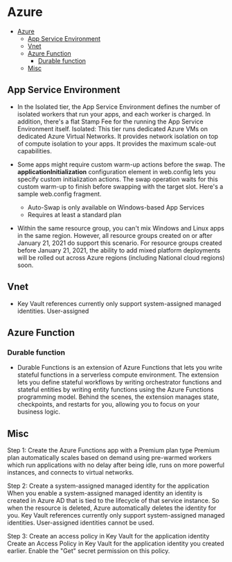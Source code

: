 
# Azure

- [Azure](#azure)
  - [App Service Environment](#app-service-environment)
  - [Vnet](#vnet)
  - [Azure Function](#azure-function)
    - [Durable function](#durable-function)
  - [Misc](#misc)

## App Service Environment

- In the Isolated tier, the App Service Environment defines the number of isolated workers that run your apps, and each worker is charged. In addition, there's a flat Stamp Fee for the running the App Service Environment itself. Isolated: This tier runs dedicated Azure VMs on dedicated Azure Virtual Networks. It provides network isolation on top of compute isolation to your apps. It provides the maximum scale-out capabilities.

- Some apps might require custom warm-up actions before the swap. The **applicationInitialization** configuration element in web.config lets you specify custom initialization actions. The swap operation waits for this custom warm-up to finish before swapping with the target slot. Here's a sample web.config fragment.

  - Auto-Swap is only available on Windows-based App Services
  - Requires at least a standard plan

- Within the same resource group, you can't mix Windows and Linux apps in the same region. However, all resource groups created on or after January 21, 2021 do support this scenario. For resource groups created before January 21, 2021, the ability to add mixed platform deployments will be rolled out across Azure regions (including National cloud regions) soon.

## Vnet

- Key Vault references currently only support system-assigned managed identities. User-assigned

## Azure Function

### Durable function  

- Durable Functions is an extension of Azure Functions that lets you write stateful functions in a serverless compute environment. The extension lets you define stateful workflows by writing orchestrator functions and stateful entities by writing entity functions using the Azure Functions programming model. Behind the scenes, the extension manages state, checkpoints, and restarts for you, allowing you to focus on your business logic.


## Misc

Step 1: Create the Azure Functions app with a Premium plan type
Premium plan automatically scales based on demand using pre-warmed workers which run applications with no delay after being idle, runs on more powerful instances, and connects to virtual networks.

Step 2: Create a system-assigned managed identity for the application
When you enable a system-assigned managed identity an identity is created in Azure AD that is tied to the lifecycle of that service instance. So when the resource is deleted, Azure automatically deletes the identity for you. Key Vault references currently only support system-assigned managed identities. User-assigned identities cannot be used.

Step 3: Create an access policy in Key Vault for the application identity
Create an Access Policy in Key Vault for the application identity you created earlier. Enable the "Get" secret permission on this policy.
